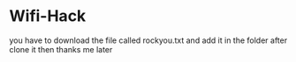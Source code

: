 # Wifi-Hack

you have to download the file called rockyou.txt and add it in the folder after clone it
then thanks me later
